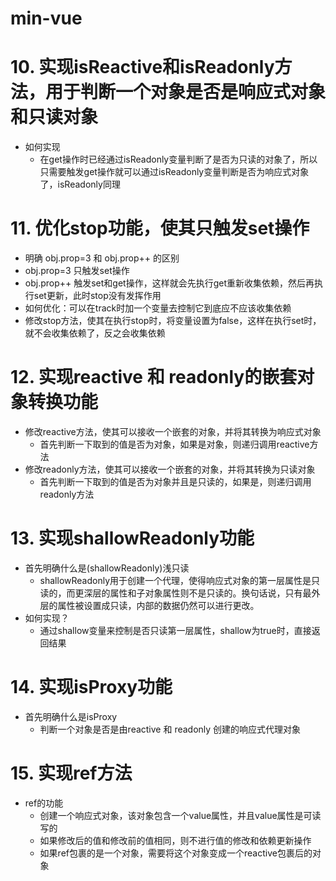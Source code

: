 # min-vue

# 10. 实现isReactive和isReadonly方法，用于判断一个对象是否是响应式对象和只读对象
- 如何实现
  - 在get操作时已经通过isReadonly变量判断了是否为只读的对象了，所以只需要触发get操作就可以通过isReadonly变量判断是否为响应式对象了，isReadonly同理

# 11. 优化stop功能，使其只触发set操作
- 明确 obj.prop=3 和 obj.prop++ 的区别
- obj.prop=3 只触发set操作
- obj.prop++ 触发set和get操作，这样就会先执行get重新收集依赖，然后再执行set更新，此时stop没有发挥作用
- 如何优化：可以在track时加一个变量去控制它到底应不应该收集依赖
- 修改stop方法，使其在执行stop时，将变量设置为false，这样在执行set时，就不会收集依赖了，反之会收集依赖

# 12. 实现reactive 和 readonly的嵌套对象转换功能
- 修改reactive方法，使其可以接收一个嵌套的对象，并将其转换为响应式对象
  - 首先判断一下取到的值是否为对象，如果是对象，则递归调用reactive方法
- 修改readonly方法，使其可以接收一个嵌套的对象，并将其转换为只读对象
  - 首先判断一下取到的值是否为对象并且是只读的，如果是，则递归调用readonly方法

# 13. 实现shallowReadonly功能
- 首先明确什么是(shallowReadonly)浅只读
  - shallowReadonly用于创建一个代理，使得响应式对象的第一层属性是只读的，而更深层的属性和子对象属性则不是只读的。换句话说，只有最外层的属性被设置成只读，内部的数据仍然可以进行更改。
- 如何实现？
  - 通过shallow变量来控制是否只读第一层属性，shallow为true时，直接返回结果

# 14. 实现isProxy功能
- 首先明确什么是isProxy
  - 判断一个对象是否是由reactive 和 readonly 创建的响应式代理对象

# 15. 实现ref方法
- ref的功能
  - 创建一个响应式对象，该对象包含一个value属性，并且value属性是可读写的
  - 如果修改后的值和修改前的值相同，则不进行值的修改和依赖更新操作
  - 如果ref包裹的是一个对象，需要将这个对象变成一个reactive包裹后的对象
